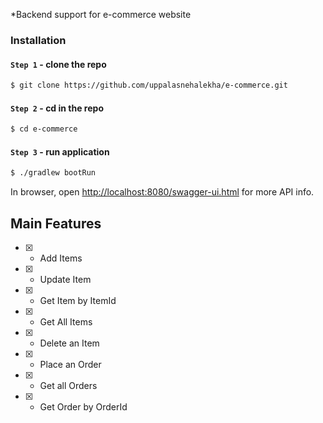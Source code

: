 
*Backend support for e-commerce website

### Installation

#### `Step 1` - clone the repo

```bash
$ git clone https://github.com/uppalasnehalekha/e-commerce.git
```

#### `Step 2` - cd in the repo

```bash
$ cd e-commerce
```

#### `Step 3` - run application

```bash
$ ./gradlew bootRun
```

In browser, open [http://localhost:8080/swagger-ui.html](http://localhost:8080/swagger-ui.html) for more API info.

## Main Features

- [x] - Add Items

- [x] - Update Item

- [x] - Get Item by ItemId

- [x] - Get All Items

- [x] - Delete an Item

- [x] - Place an Order

- [x] - Get all Orders

- [x] - Get Order by OrderId
